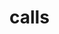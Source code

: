 # calls

<Directive
  path="mirascope_v2_llm.calls.async_call.AsyncCall"
  slug="async-call"
  canonicalPath="calls"
/>

<Directive
  path="mirascope_v2_llm.calls.async_context_call.AsyncContextCall"
  slug="async-context-call"
  canonicalPath="calls"
/>

<Directive
  path="mirascope_v2_llm.calls.async_structured_call.AsyncStructuredCall"
  slug="async-structured-call"
  canonicalPath="calls"
/>

<Directive
  path="mirascope_v2_llm.calls.async_structured_context_call.AsyncStructuredContextCall"
  slug="async-structured-context-call"
  canonicalPath="calls"
/>

<Directive
  path="mirascope_v2_llm.calls.call.Call"
  slug="call_cls"
  canonicalPath="calls"
/>

<Directive
  path="mirascope_v2_llm.calls.context_call.ContextCall"
  slug="context-call"
  canonicalPath="calls"
/>

<Directive
  path="mirascope_v2_llm.calls.structured_call.StructuredCall"
  slug="structured-call"
  canonicalPath="calls"
/>

<Directive
  path="mirascope_v2_llm.calls.structured_context_call.StructuredContextCall"
  slug="structured-context-call"
  canonicalPath="calls"
/>

<Directive
  path="mirascope_v2_llm.calls.decorator.call"
  slug="call_fn"
  canonicalPath="index"
/>